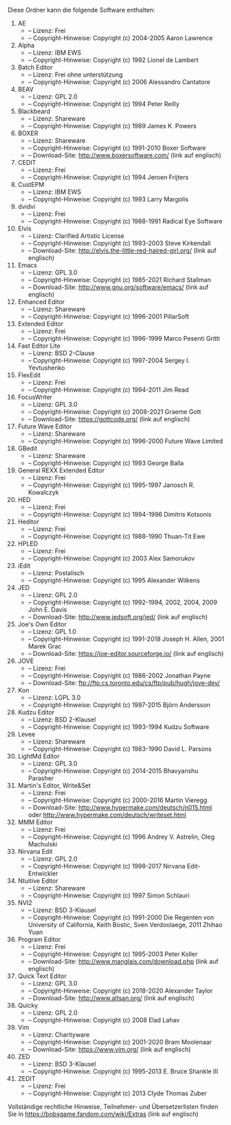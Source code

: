 ﻿Diese Ordner kann die folgende Software enthalten:

1. AE
   - – Lizenz: Frei
   - – Copyright-Hinweise: Copyright (c) 2004-2005 Aaron Lawrence
2. Alpha
   - – Lizenz: IBM EWS
   - – Copyright-Hinweise: Copyright (c) 1992 Lionel de Lambert
3. Batch Editor
   - – Lizenz: Frei ohne unterstützung
   - – Copyright-Hinweise: Copyright (c) 2006 Alessandro Cantatore
4. BEAV
   - – Lizenz: GPL 2.0
   - – Copyright-Hinweise: Copyright (c) 1994 Peter Reilly
5. Blackbeard
   - – Lizenz: Shareware
   - – Copyright-Hinweise: Copyright (c) 1989 James K. Powers
6. BOXER
   - – Lizenz: Shareware
   - – Copyright-Hinweise: Copyright (c) 1991-2010 Boxer Software
   - – Download-Site: http://www.boxersoftware.com/ (link auf englisch)
7. CEDIT
   - – Lizenz: Frei
   - – Copyright-Hinweise: Copyright (c) 1994 Jeroen Frijters
8. CustEPM
   - – Lizenz: IBM EWS
   - – Copyright-Hinweise: Copyright (c) 1993 Larry Margolis
9. dvidvi
   - – Lizenz: Frei
   - – Copyright-Hinweise: Copyright (c) 1988-1991 Radical Eye Software
10. Elvis
    - – Lizenz: Clarified Artistic License
    - – Copyright-Hinweise: Copyright (c) 1993-2003 Steve Kirkendall
    - – Download-Site: http://elvis.the-little-red-haired-girl.org/ (link auf englisch)
11. Emacs
    - – Lizenz: GPL 3.0
    - – Copyright-Hinweise: Copyright (c) 1985-2021 Richard Stallman
    - – Download-Site: http://www.gnu.org/software/emacs/ (link auf englisch)
12. Enhanced Editor
    - – Lizenz: Shareware
    - – Copyright-Hinweise: Copyright (c) 1996-2001 PillarSoft
13. Extended Editor
    - – Lizenz: Frei
    - – Copyright-Hinweise: Copyright (c) 1996-1999 Marco Pesenti Gritti
14. Fast Editor Lite
    - – Lizenz: BSD 2-Clause
    - – Copyright-Hinweise: Copyright (c) 1997-2004 Sergey I. Yevtushenko
15. FlexEdit
    - – Lizenz: Frei
    - – Copyright-Hinweise: Copyright (c) 1994-2011 Jim Read
16. FocusWriter
    - – Lizenz: GPL 3.0
    - – Copyright-Hinweise: Copyright (c) 2008-2021 Graeme Gott
    - – Download-Site: https://gottcode.org/ (link auf englisch)
17. Future Wave Editor
    - – Lizenz: Shareware
    - – Copyright-Hinweise: Copyright (c) 1996-2000 Future Wave Limited
18. GBedit
    - – Lizenz: Shareware
    - – Copyright-Hinweise: Copyright (c) 1993 George Balla
19. General REXX Extended Editor
    - – Lizenz: Frei
    - – Copyright-Hinweise: Copyright (c) 1995-1997 Janosch R. Kowalczyk
20. HED
    - – Lizenz: Frei
    - – Copyright-Hinweise: Copyright (c) 1994-1996 Dimitris Kotsonis
21. Heditor
    - – Lizenz: Frei
    - – Copyright-Hinweise: Copyright (c) 1988-1990 Thuan-Tit Ewe
22. HPLED
    - – Lizenz: Frei
    - – Copyright-Hinweise: Copyright (c) 2003 Alex Samorukov
23. iEdit
    - – Lizenz: Postalisch
    - – Copyright-Hinweise: Copyright (c) 1995 Alexander Wilkens
24. JED
    - – Lizenz: GPL 2.0
    - – Copyright-Hinweise: Copyright (c) 1992-1994, 2002, 2004, 2009 John E. Davis
    - – Download-Site: http://www.jedsoft.org/jed/ (link auf englisch)
25. Joe's Own Editor
    - – Lizenz: GPL 1.0
    - – Copyright-Hinweise: Copyright (c) 1991-2018 Joseph H. Allen, 2001 Marek Grac
    - – Download-Site: https://joe-editor.sourceforge.io/ (link auf englisch)
26. JOVE
    - – Lizenz: Frei
    - – Copyright-Hinweise: Copyright (c) 1986-2002 Jonathan Payne
    - – Download-Site: ftp://ftp.cs.toronto.edu/cs/ftp/pub/hugh/jove-dev/
27. Kon
    - – Lizenz: LGPL 3.0
    - – Copyright-Hinweise: Copyright (c) 1997-2015 Björn Andersson
28. Kudzu Editor
    - – Lizenz: BSD 2-Klausel
    - – Copyright-Hinweise: Copyright (c) 1993-1994 Kudzu Software
29. Levee
    - – Lizenz: Shareware
    - – Copyright-Hinweise: Copyright (c) 1983-1990 David L. Parsons
30. LightMd Editor
    - – Lizenz: GPL 3.0
    - – Copyright-Hinweise: Copyright (c) 2014-2015 Bhavyanshu Parasher
31. Martin's Editor, Write&Set
    - – Lizenz: Frei
    - – Copyright-Hinweise: Copyright (c) 2000-2016 Martin Vieregg
    - – Download-Site: http://www.hypermake.com/deutsch/n015.html oder http://www.hypermake.com/deutsch/writeset.html
32. MMM Editor
    - – Lizenz: Frei
    - – Copyright-Hinweise: Copyright (c) 1996 Andrey V. Astrelin, Oleg Machulski
33. Nirvana Edit
    - – Lizenz: GPL 2.0
    - – Copyright-Hinweise: Copyright (c) 1998-2017 Nirvana Edit-Entwickler
34. Ntuitive Editor
    - – Lizenz: Shareware
    - – Copyright-Hinweise: Copyright (c) 1997 Simon Schlauri
35. NVI2
    - – Lizenz: BSD 3-Klausel
    - – Copyright-Hinweise: Copyright (c) 1991-2000 Die Regenten von University of California, Keith Bostic, Sven Verdoolaege, 2011 Zhihao Yuan
36. Program Editor
    - – Lizenz: Frei
    - – Copyright-Hinweise: Copyright (c) 1995-2003 Peter Koller
    - – Download-Site: http://www.manglais.com/download.php (link auf englisch)
37. Quick Text Editor
    - – Lizenz: GPL 3.0
    - – Copyright-Hinweise: Copyright (c) 2018-2020 Alexander Taylor
    - – Download-Site: http://www.altsan.org/ (link auf englisch)
38. Quicky
    - – Lizenz: GPL 2.0
    - – Copyright-Hinweise: Copyright (c) 2008 Elad Lahav
39. Vim
    - – Lizenz: Charityware
    - – Copyright-Hinweise: Copyright (c) 2001-2020 Bram Moolenaar
    - – Download-Site: https://www.vim.org/ (link auf englisch)
40. ZED
    - – Lizenz: BSD 3-Klausel
    - – Copyright-Hinweise: Copyright (c) 1995-2013 E. Bruce Shankle III
41. ZEDIT
    - – Lizenz: Frei
    - – Copyright-Hinweise: Copyright (c) 2013 Clyde Thomas Zuber

Vollständige rechtliche Hinweise, Teilnehmer- und Übersetzerlisten finden Sie in https://bobsgame.fandom.com/wiki/Extras (link auf englisch)
